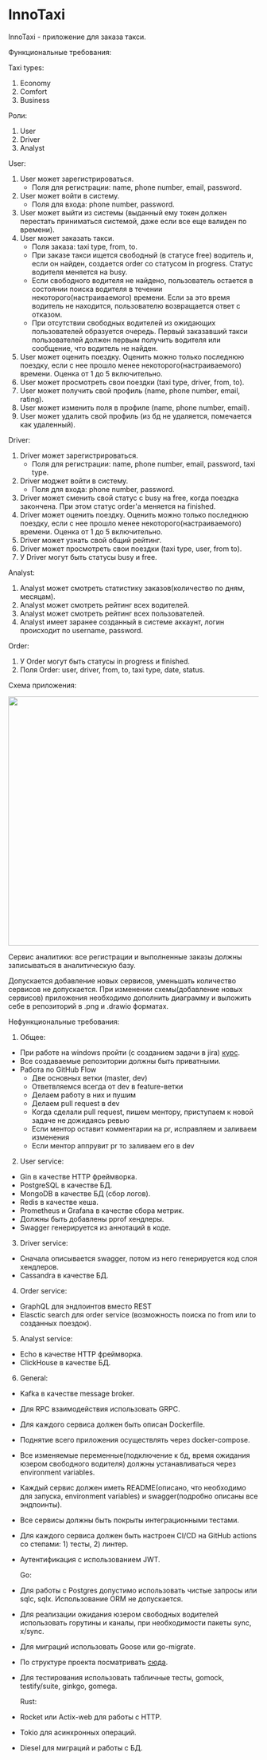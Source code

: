 # InnoTaxi

InnoTaxi - приложение для заказа такси. 


Функциональные требования: 

Taxi types:
1) Economy
2) Comfort
3) Business

Роли:
1) User
2) Driver
3) Analyst

User:
1) User может зарегистрироваться. 
    - Поля для регистрации: name, phone number, email, password.
2) User может войти в систему.
    - Поля для входа: phone number, password.
3) User может выйти из системы (выданный ему токен должен перестать приниматься системой, даже если все еще валиден по времени).
4) User может заказать такси. 
    - Поля заказа: taxi type, from, to.
    - При заказе такси ищется свободный (в статусе free) водитель и, если он найден, создается order со статусом in progress. Статус водителя меняется на busy.
    - Если свободного водителя не найдено, пользователь остается в состоянии поиска водителя в течении некоторого(настраиваемого) времени. Если за это время водитель не находится, пользователю возвращается ответ с отказом.
    - При отсутствии свободных водителей из ожидающих пользователей образуется очередь. Первый заказавший такси пользователей должен первым получить водителя или сообщение, что водитель не найден.
5) User может оценить поездку. Оценить можно только последнюю поездку, если с нее прошло менее некоторого(настраиваемого) времени. Оценка от 1 до 5 включительно.
6) User может просмотреть свои поездки (taxi type, driver, from, to).
7) User может получить свой профиль (name, phone number, email, rating).
8) User может изменить поля в профиле (name, phone number, email).
9) User может удалить свой профиль (из бд не удаляется, помечается как удаленный).

Driver:
1) Driver может зарегистрироваться. 
    - Поля для регистрации: name, phone number, email, password, taxi type.
2) Driver моджет войти в систему.
    - Поля для входа: phone number, password.
3) Driver может сменить свой статус с busy на free, когда поездка закончена. При этом статус order'a меняется на finished.
4) Driver может оценить поездку. Оценить можно только последнюю поездку, если с нее прошло менее некоторого(настраиваемого) времени. Оценка от 1 до 5 включительно.
5) Driver может узнать свой общий рейтинг.
6) Driver может просмотреть свои поездки (taxi type, user, from to).
7) У Driver могут быть статусы busy и free.

Analyst:
1) Analyst может смотреть статистику заказов(количество по дням, месяцам).
2) Analyst может смотреть рейтинг всех водителей.
3) Analyst может смотреть рейтинг всех пользователей.
4) Analyst имеет заранее созданный в системе аккаунт, логин происходит по username, password.

Order: 
1) У Order могут быть статусы in progress и finished.
2) Поля Order: user, driver, from, to, taxi type, date, status.

Схема приложения: 

<img src="Design diagram-v2.png" width="600" height="500" /> 


Сервис аналитики: все регистрации и выполненные заказы должны записываться в аналитическую базу. 

Допускается добавление новых сервисов, уменьшать количество сервисов не допускается. При изменении схемы(добавление новых сервисов) приложения необходимо дополнить диаграмму и выложить себе в репозиторий в .png и .drawio форматах.

Нефункциональные требования:

1) Общее:
  - При работе на windows пройти (с созданием задачи в jira) [курс](https://ru.hexlet.io/courses/cli-basics).
  - Все создаваемые репозитории должны быть приватными.
  - Работа по GitHub Flow
    - Две основных ветки (master, dev)
    - Ответвляемся всегда от dev в feature-ветки
    - Делаем работу в них и пушим
    - Делаем pull request в dev
    - Когда сделали pull request, пишем ментору, приступаем к новой задаче не дожидаясь ревью
    - Если ментор оставит комментарии на pr, исправляем и заливаем изменения
    - Если ментор аппрувит pr то заливаем его в dev
  
2) User service:
  - Gin в качестве HTTP фреймворка.
  - PostgreSQL в качестве БД.
  - MongoDB в качестве БД (сбор логов).
  - Redis в качестве кеша.
  - Prometheus и Grafana в качестве сбора метрик.
  - Должны быть добавлены pprof хендлеры.
  - Swagger генерируется из аннотаций в коде.

3) Driver service:
  - Сначала описывается swagger, потом из него генерируется код слоя хендлеров.
  - Cassandra в качестве БД.

4) Order service:
  - GraphQL для эндпоинтов вместо REST  
  - Elasctic search для order service (возможность поиска по from или to созданных поездок).

5) Analyst service:
  - Echo в качестве HTTP фреймворка.
  - ClickHouse в качестве БД.

6) General:
  - Kafka в качестве message broker.
  - Для RPC взаимодействия использовать GRPC.
  - Для каждого сервиса должен быть описан Dockerfile.
  - Поднятие всего приложения осуществлять через docker-compose. 
  - Все изменяемые переменные(подключение к бд, время ожидания юзером свободного водителя) должны устанавливаться через environment variables.
  - Каждый сервис должен иметь README(описано, что необходимо для запуска, environment variables) и swagger(подробно описаны все эндпоинты). 
  - Все сервисы должны быть покрыты интеграционными тестами.
  - Для каждого сервиса должен быть настроен CI/CD на GitHub actions со степами: 1) тесты, 2) линтер.
  - Аутентификация с использованием JWT.

    Go:
  - Для работы с Postgres допустимо использовать чистые запросы или sqlc, sqlx. Использование ORM не допускается.
  - Для реализации ожидания юзером свободных водителей использовать горутины и каналы, при необходимости пакеты sync, x/sync.
  - Для миграций использовать Goose или go-migrate.
  - По структуре проекта посматривать [сюда](https://github.com/golang-standards/project-layout).
  - Для тестирования использовать табличные тесты, gomock, testify/suite, ginkgo, gomega.

    Rust:
  - Rocket или Actix-web для работы с HTTP. 
  - Tokio для асинхронных операций.
  - Diesel для миграций и работы с БД.
